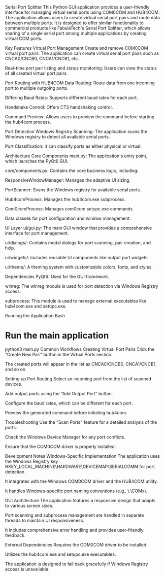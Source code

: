 Serial Port Splitter
This Python GUI application provides a user-friendly interface for managing virtual serial ports using COM0COM and HUB4COM. The application allows users to create virtual serial port pairs and route data between multiple ports. It is designed to offer similar functionality to commercial products like FabulaTech's Serial Port Splitter, which allows sharing of a single serial port among multiple applications by creating virtual COM ports.

Key Features
Virtual Port Management
Create and remove COM0COM virtual port pairs: The application can create virtual serial port pairs such as CNCA0/CNCB0, CNCA1/CNCB1, etc.

Real-time port pair listing and status monitoring: Users can view the status of all created virtual port pairs.

Port Routing with HUB4COM
Data Routing: Route data from one incoming port to multiple outgoing ports.

Differing Baud Rates: Supports different baud rates for each port.

Handshake Control: Offers CTS handshaking control.

Command Preview: Allows users to preview the command before starting the hub4com process.

Port Detection
Windows Registry Scanning: The application scans the Windows registry to detect all available serial ports.

Port Classification: It can classify ports as either physical or virtual.

Architecture
Core Components
main.py: The application's entry point, which launches the PyQt6 GUI.

core/components.py: Contains the core business logic, including:

ResponsiveWindowManager: Manages the adaptive UI sizing.

PortScanner: Scans the Windows registry for available serial ports.

Hub4comProcess: Manages the hub4com.exe subprocess.

Com0comProcess: Manages com0com setupc.exe commands.

Data classes for port configuration and window management.

UI Layer
ui/gui.py: The main GUI window that provides a comprehensive interface for port management.

ui/dialogs/: Contains modal dialogs for port scanning, pair creation, and help.

ui/widgets/: Includes reusable UI components like output port widgets.

ui/theme/: A theming system with customizable colors, fonts, and styles.

Dependencies
PyQt6: Used for the GUI framework.

winreg: The winreg module is used for port detection via Windows Registry access.

subprocess: This module is used to manage external executables like hub4com.exe and setupc.exe.

Running the Application
Bash

# Run the main application
python3 main.py
Common Workflows
Creating Virtual Port Pairs
Click the "Create New Pair" button in the Virtual Ports section.

The created ports will appear in the list as CNCA0/CNCB0, CNCA1/CNCB1, and so on.

Setting up Port Routing
Select an incoming port from the list of scanned devices.

Add output ports using the "Add Output Port" button.

Configure the baud rates, which can be different for each port.

Preview the generated command before initiating hub4com.

Troubleshooting
Use the "Scan Ports" feature for a detailed analysis of the ports.

Check the Windows Device Manager for any port conflicts.

Ensure that the COM0COM driver is properly installed.

Development Notes
Windows-Specific Implementation
The application uses the Windows Registry key HKEY_LOCAL_MACHINE\HARDWARE\DEVICEMAP\SERIALCOMM for port detection.

It integrates with the Windows COM0COM driver and the HUB4COM utility.

It handles Windows-specific port naming conventions (e.g., \\.\COMx).

GUI Architecture
The application features a responsive design that adapts to various screen sizes.

Port scanning and subprocess management are handled in separate threads to maintain UI responsiveness.

It includes comprehensive error handling and provides user-friendly feedback.

External Dependencies
Requires the COM0COM driver to be installed.

Utilizes the hub4com.exe and setupc.exe executables.

The application is designed to fall back gracefully if Windows Registry access is unavailable.
